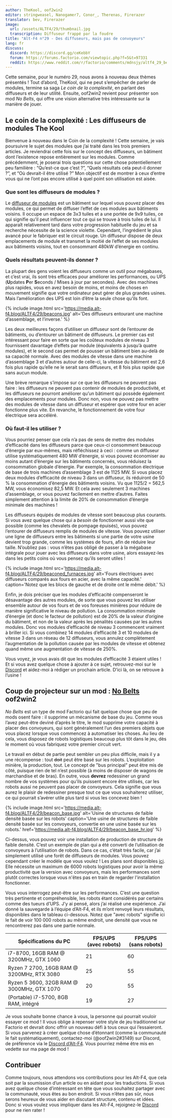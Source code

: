 ```yaml
---
author: TheKool, oof2win2
editor: stringweasel, Nanogamer7, Conor_, Therenas, Firerazer
translator: bev, Firerazer
image:
  url: /assets/ALTF4/29/thumbnail.jpg
  transcription: Diffuseur frappé par la foudre
title: "Alt-F4 n°29 - Des diffuseurs, mais pas de convoyeurs"
lang: fr
discuss:
  discord: https://discord.gg/ceKebbY
  forum: https://forums.factorio.com/viewtopic.php?f=5&t=97331
  reddit: https://www.reddit.com/r/factorio/comments/mdnsjy/altf4_29_beacons_and_not_belts/
---
```


Cette semaine, pour le numéro 29, nous avons à nouveau deux thèmes présentés ! Tout d’abord, TheKool, qui ne peut s’empêcher de parler de modules, termine sa saga *Le coin de la complexité*, en parlant des diffuseurs et de leur utilité. Ensuite, oof2win2 revient pour présenter son mod *No Belts*, qui offre une vision alternative très intéressante sur la manière de jouer.

## Le coin de la complexité : Les diffuseurs de modules <author>The Kool</author>

Bienvenue à nouveau dans le Coin de la complexité ! Cette semaine, je vais poursuivre le sujet des modules que j’ai traité dans les trois premiers articles. Je reviendrai cette fois sur le concept des diffuseurs, un bâtiment dont l’existence repose entièrement sur les modules. Comme précédemment, je poserai trois questions sur cette chose potentiellement peu familière : “Qu’est-ce que c’est ?”, “Quels résultats cela peut-il donner ?”, et “Où devrait-il être utilisé ?” Mon objectif est de montrer à ceux d’entre vous qui ne l’ont pas encore utilisé à quel point son utilisation est aisée.

### Que sont les diffuseurs de modules ?

Le [diffuseur de modules](https://wiki.factorio.com/Beacon/fr) est un bâtiment sur lequel vous pouvez placer des modules, ce qui permet de diffuser l’effet de ces modules aux bâtiments voisins. Il occupe un espace de 3x3 tuiles et a une portée de 9x9 tuiles, ce qui signifie qu’il peut influencer tout ce qui se trouve à trois tuiles de lui. Il apparaît relativement tard dans votre progression habituelle du jeu et sa recherche nécessite de la science violette. Cependant, l’ingrédient le plus avancé pour le fabriquer est le circuit rouge. Un diffuseur dispose de deux emplacements de module et transmet la moitié de l’effet de ses modules aux bâtiments voisins, tout en consommant 480kW d’énergie en continu.

### Quels résultats peuvent-ils donner ?

La plupart des gens voient les diffuseurs comme un outil pour mégabases, et c’est vrai, ils sont très efficaces pour améliorer les performances, ou UPS (**U**pdates **P**er **S**econds / Mises à jour par secondes). Avec des machines plus rapides, vous en avez besoin de moins, et moins de choses en mouvement signifie que votre ordinateur peut gérer de plus grandes usines. Mais l’amélioration des UPS est loin d’être la seule chose qu’ils font.

{% include image.html src='https://media.alt-f4.blog/ALTF4/29/beacons.jpg' alt='Des diffuseurs entourant une machine d’assemblage, et l’inverse.' %}

Les deux meilleures façons d’utiliser un diffuseur sont de l’entourer de bâtiments, ou d’entourer un bâtiment de diffuseurs. Le premier cas est intéressant pour faire en sorte que les coûteux modules de niveau 3 fournissent davantage d’effets par module (équivalents à jusqu’à quatre modules), et le second cas permet de pousser un bâtiment bien au-delà de sa capacité normale. Avec des modules de vitesse dans une machine d’assemblage 3 et d’autres autour de celle-ci, la vitesse du bâtiment est 2,6 fois plus rapide qu’elle ne le serait sans diffuseurs, et 8 fois plus rapide que sans aucun module.

Une brève remarque s’impose sur ce que les diffuseurs ne peuvent pas faire : les diffuseurs ne peuvent pas contenir de modules de productivité, et les diffuseurs ne pourront améliorer qu’un bâtiment qui possède également des emplacements pour modules. Donc non, vous ne pouvez pas mettre des modules de vitesse dans un diffuseur et espérer que votre four en acier fonctionne plus vite. En revanche, le fonctionnement de votre four électrique sera accéléré.

### Où faut-il les utiliser ?

Vous pourriez penser que cela n’a pas de sens de mettre des modules d’efficacité dans les diffuseurs parce que ceux-ci consomment beaucoup d’énergie par eux-mêmes, mais réfléchissez à ceci : comme un diffuseur utilise systématiquement 480 MW d’énergie, si vous pouvez économiser au moins autant d’énergie sur les bâtiments concernés, vous réduisez la consommation globale d’énergie. Par exemple, la consommation électrique de base de trois machines d’assemblage 3 est de 1125 MW. Si vous placez deux modules d’efficacité de niveau 3 dans un diffuseur, ils réduiront de 50 % la consommation d’énergie des bâtiments voisins. Vu que 1125/2 = 562,5 MW, vous économisez 82,5 MW. Et cela avec seulement 3 machines d’assemblage, or vous pouvez facilement en mettre d’autres. Faites simplement attention à la limite de 20% de consommation d’énergie minimale des machines !

Les diffuseurs équipés de modules de vitesse sont beaucoup plus courants. Si vous avez quelque chose qui a *besoin* de fonctionner aussi vite que possible (comme les chevalets de pompage épuisés), vous pouvez l’entourer de diffuseurs remplis de modules de vitesse. Vous pouvez utiliser une ligne de diffuseurs entre les bâtiments si une partie de votre usine devient trop grande, comme les systèmes de fours, afin de réduire leur taille. N’oubliez pas : vous n’êtes pas obligé de passer à la mégabase intégrale pour jouer avec les diffuseurs dans votre usine, alors essayez-les dans les petits coins où vous pensez qu’ils seront utiles !

{% include image.html src='https://media.alt-f4.blog/ALTF4/29/beaconed_furnaces.jpg' alt='Fours électriques avec diffuseurs comparés aux fours en acier, avec la même capacité.' caption='Notez que les blocs de gauche et de droite ont le même débit.' %}

Enfin, je dois préciser que les modules d’efficacité compenseront le désavantage des autres modules, de sorte que vous pouvez les utiliser ensemble autour de vos fours et de vos foreuses minières pour réduire de manière significative le niveau de pollution. La consommation minimale d’énergie (et donc le facteur de pollution) est de 20% de la valeur d’origine du bâtiment, et non de la valeur après les pénalités causées par les autres modules. Donc vos modules d’efficacité de niveau 3 commencent vraiment à briller ici. Si vous combinez 14 modules d’efficacité 3 et 10 modules de vitesse 3 dans un réseau de 12 diffuseurs, vous annulez complètement l’augmentation de la pollution causée par les modules de vitesse et obtenez quand même une augmentation de vitesse de 250%.

Vous voyez, je vous avais dit que les modules d’efficacité 3 étaient utiles ! Et si vous avez quelque chose à ajouter à ce sujet, retrouvez-moi sur le [Discord](https://discord.gg/AsXAwyV) et aidez-moi à rédiger un prochain article. D’ici là, on se retrouve à l’usine !

## Coup de projecteur sur un mod : [No Belts](https://mods.factorio.com/mod/no-belts) <author>oof2win2</author>

*No Belts* est un type de mod Factorio qui fait quelque chose que peu de mods osent faire : il supprime un mécanisme de base du jeu. Comme vous l’avez peut-être deviné d’après le titre, le mod supprime votre capacité à placer des convoyeurs, qui sont généralement l’un des premiers objets que vous placez lorsque vous commencez à automatiser les choses. Au lieu de cela, vous disposez de robots logistiques beaucoup plus tôt dans le jeu, dès le moment où vous fabriquez votre premier circuit vert.

Le travail en début de partie peut sembler un peu plus difficile, mais il y a une récompense : tout ~~doit~~ peut être basé sur les robots. L’exploitation minière, la production, tout. Le concept de "bus principal" peut être mis de côté, puisque rien de tel n’est possible (à moins de disposer de wagons de marchandise et de bras). En outre, vous **devrez** redessiner un grand nombre de vos systèmes pour qu’ils puissent encore être utilisés, car les robots aussi ne peuvent pas placer de convoyeurs. Cela signifie que vous aurez le plaisir de redessiner presque tout ce que vous souhaiterez utiliser, ce qui pourrait s’avérer utile plus tard si vous les concevez bien !

{% include image.html src='https://media.alt-f4.blog/ALTF4/29/beacon_base.jpg' alt='Usine de structures de faible densité basée sur les robots' caption='Une usine de structures de faible densité basée sur les convoyeurs, convertie en une usine basée sur les robots.' href='https://media.alt-f4.blog/ALTF4/29/beacon_base_hr.jpg' %}

Ci-dessus, vous pouvez voir une installation de production de structure de faible densité. C’est un exemple de plan qui a été converti de l’utilisation de convoyeurs à l’utilisation de robots. Dans ce cas, c’était très facile, car j’ai simplement utilisé une forêt de diffuseurs de modules. Vous pouvez cependant créer le modèle que vous voulez ! Les plans sont disponibles [ici](https://media.alt-f4.blog/ALTF4/29/blueprint.txt). Elle nécessite un maximum de 6000 robots logistiques pour avoir la même productivité que la version avec convoyeurs, mais les performances sont plutôt correctes lorsque vous n'êtes pas en train de regarder l'installation fonctionner.

Vous vous interrogez peut-être sur les performances. C’est une question très pertinente et compréhensible, les robots étant considérés par certains comme des tueurs d’UPS. J’y ai pensé, alors j’ai réalisé une expérience. J’ai donné la sauvegarde à l’équipe d’Alt-F4, et ils m’ont renvoyé leurs résultats, disponibles dans le tableau ci-dessous. Notez que "avec robots" signifie ici le fait de voir 100 000 robots au même endroit, une densité que vous ne rencontrerez pas dans une partie normale.

| Spécifications du PC                       | FPS/UPS (avec robots) | FPS/UPS (sans robots) |
|--------------------------------------------|-----------------------|-----------------------|
| i7-8700, 16GB RAM @ 3200MHz, GTX 1060      | 21                    | 60                    |
| Ryzen 7 2700, 16GB RAM @ 3200MHz, RTX 3080 | 25                    | 55                    |
| Ryzen 5 3600, 32GB RAM @ 3000MHz, GTX 1070 | 20                    | 55                    |
| (Portable) i7-5700, 8GB RAM, intégré       | 19                    | 27                    |

Je vous souhaite bonne chance à vous, la personne qui pourrait vouloir essayer ce mod ! Il vous oblige à repenser votre style de jeu traditionnel sur Factorio et devrait donc offrir un nouveau défi à tous ceux qui l’essaieront. Si vous parvenez à créer quelque chose d’étonnant (comme la communauté le fait systématiquement), contactez-moi (@oof2win2#3149) sur Discord, de préférence via le [Discord d’Alt-F4](https://discord.gg/ceKebbY). Vous pourriez même être mis en vedette sur ma page de mod !

## Contribuer

Comme toujours, nous attendons vos contributions pour les Alt-F4, que cela soit par la soumission d’un article ou en aidant pour les traductions. Si vous avez quelque chose d’intéressant en tête que vous souhaitez partager avec la communauté, vous êtes au bon endroit. Si vous n’êtes pas sûr, nous serons heureux de vous aider en discutant structure, contenu et idées. Donc si vous voulez vous impliquer dans les Alt-F4, rejoignez-le [Discord](https://discord.gg/nxnCFkb) pour ne rien rater !
